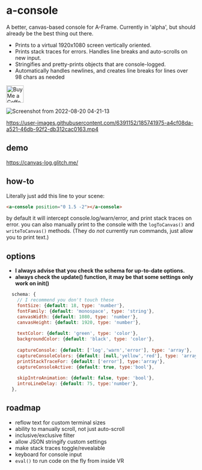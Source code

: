 # a-console
A better, canvas-based console for A-Frame. Currently in 'alpha', but should already be the best thing out there. 
- Prints to a virtual 1920x1080 screen vertically oriented. 
- Prints stack traces for errors. Handles line breaks and auto-scrolls on new input.
- Stringifies and pretty-prints objects that are console-logged. 
- Automatically handles newlines, and creates line breaks for lines over 98 chars as needed

<a href='https://ko-fi.com/kylev' target='_blank'><img height='35' style='border:0px;height:46px;' src='https://az743702.vo.msecnd.net/cdn/kofi3.png?v=0' border='0' alt='Buy Me a Coffee at ko-fi.com' /><a/>


![Screenshot from 2022-08-20 04-21-13](https://user-images.githubusercontent.com/6391152/185741660-0c40d8e8-563d-459a-bf41-1abfcc1b1560.png)



https://user-images.githubusercontent.com/6391152/185741975-a4cf08da-a521-46db-92f2-db312cac0163.mp4




## demo
https://canvas-log.glitch.me/

## how-to
Literally just add this line to your scene:
```html
<a-console position="0 1.5 -2"></a-console>
```

by default it will intercept console.log/warn/error, and print stack traces on error. you can also manually print to the console with the `logToCanvas()` and `writeToCanvas()` methods. (They do _not_ currently run commands, just allow you to print text.)

## options
- **I always advise that you check the schema for up-to-date options.**
- **always check the update() function, it may be that some settings only work on init()**
```js
  schema: {
    // I recommend you don't touch these
    fontSize: {default: 18, type: 'number'},
    fontFamily: {default: 'monospace', type: 'string'},
    canvasWidth: {default: 1080, type: 'number'},
    canvasHeight: {default: 1920, type: 'number'},
    
    textColor: {default: 'green', type: 'color'},
    backgroundColor: {default: 'black', type: 'color'},
    
    captureConsole: {default: ['log','warn','error'], type: 'array'},
    captureConsoleColors: {default: [null,'yellow','red'], type: 'array'},
    printStackTraceFor: {default: ['error'], type:'array'},
    captureConsoleActive: {default: true, type:'bool'},
    
    skipIntroAnimation: {default: false, type: 'bool'},
    introLineDelay: {default: 75, type:'number'},
  },
```

## roadmap
  - reflow text for custom terminal sizes 
  - ability to manually scroll, not just auto-scroll
  - inclusive/exclusive filter
  - allow JSON stringify custom settings
  - make stack traces toggle/revealable
  - keyboard for console input
  - `eval()` to run code on the fly from inside VR
